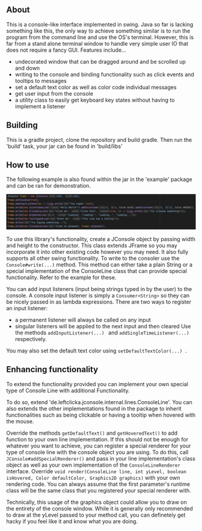 About
-----
This is a console-like interface implemented in swing. Java so far is lacking something like this, the only way to achieve something similar is to 
run the program from the command line and use the OS's terminal. However, this is far from a stand alone terminal window to handle very simple
user IO that does not require a fancy GUI.
Features include...
* undecorated window that can be dragged around and be scrolled up and down
* writing to the console and binding functionality such as click events and tooltips to messages
* set a default text color as well as color code individual messages
* get user input from the console
* a utility class to easily get keyboard key states without having to implement a listener

Building
--------
This is a gradle project, clone the repository and build gradle. Then run the 'build' task, your jar can be found in 'build/libs'

How to use
----------
The following example is also found within the jar in the 'example' package and can be ran for demonstration.

![alt text](example.png)

To use this library's functionality, create a JConsole object by passing width and height to the constructor. This class extends JFrame so you
may incorporate it into other existing code however you may need. It also fully supports all other swing functionality.
To write to the consoler use the ```Console#write(...)``` method. This method can either take a plain String or a special implementation of the
ConsoleLine class that can provide special functionality. Refer to the example for these.

You can add input listeners (input being strings typed in by the user) to the console. A console input listener is simply a ```Consumer<String>```
so they can be nicely passed in as lambda expressions. There are two ways to register an input listener:
* a permanent listener will always be called on any input
* singular listeners will be applied to the next input and then cleared
Use the methods ```addInputListener(...) ``` and  ```addSingleTimeListener(...) ``` respectively.

You may also set the default text color using  ```setDefaultTextColor(...) ```.

Enhancing functionality
-----------------------
To extend the functionality provided you can implement your own special type of Console Line with additional Functionality.

To do so, extend 'de.leftclicka.jconsole.internal.lines.ConsoleLine'. You can also extends the other implementations found in the
package to inherit functionalities such as being clickable or having a tooltip when hovered with the mouse.

Override the methods ```getDefaultText()``` and ```getHoveredText()``` to add function to your own line implementation. If this should
not be enough for whatever you want to achieve, you can register a special renderer for your type of console line with the console object
you are using. To do this, call ```JConsole#addSpecialRenderer()``` and pass in your line implementation's class object as well as your
own implementation of the ```ConsoleLineRenderer``` interface. Override ```void render(ConsoleLine line, int yLevel, boolean isHovered, Color defaultColor, Graphics2D graphics)```
with your own rendering code. You can always assume that the first parameter's runtime class will be the same class that you registered your
special renderer with.

Technically, this usage of the graphics object could allow you to draw on the entirety of the console window. While it
is generally only recommended to draw at the yLevel passed to your method call, you can definetely get hacky if you feel like it
and know what you are doing.
